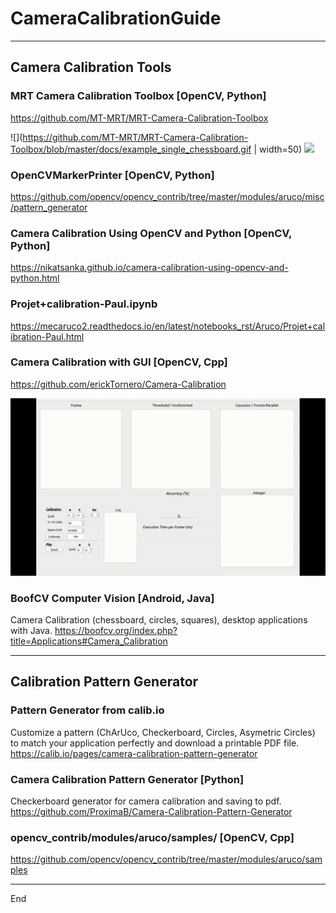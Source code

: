 # CameraCalibrationGuide

---
## Camera Calibration Tools

### MRT Camera Calibration Toolbox [OpenCV, Python]
https://github.com/MT-MRT/MRT-Camera-Calibration-Toolbox

![](https://github.com/MT-MRT/MRT-Camera-Calibration-Toolbox/blob/master/docs/example_single_chessboard.gif | width=50)
<img src="https://media.giphy.com/media/cFkiFMDg3iFoI/giphy.gif" width="300" />

### OpenCVMarkerPrinter [OpenCV, Python]
https://github.com/opencv/opencv_contrib/tree/master/modules/aruco/misc/pattern_generator

### Camera Calibration Using OpenCV and Python [OpenCV, Python]
https://nikatsanka.github.io/camera-calibration-using-opencv-and-python.html

### Projet+calibration-Paul.ipynb
https://mecaruco2.readthedocs.io/en/latest/notebooks_rst/Aruco/Projet+calibration-Paul.html

### Camera Calibration with GUI [OpenCV, Cpp]
https://github.com/erickTornero/Camera-Calibration

![](https://github.com/erickTornero/Camera-Calibration/blob/master/sample_calibration.gif)

### BoofCV Computer Vision [Android, Java]
Camera Calibration (chessboard, circles, squares), desktop applications with Java.
https://boofcv.org/index.php?title=Applications#Camera_Calibration

---
## Calibration Pattern Generator

### Pattern Generator from calib.io
Customize a pattern (ChArUco, Checkerboard, Circles, Asymetric Circles) to match your application perfectly and download a printable PDF file.
https://calib.io/pages/camera-calibration-pattern-generator

### Camera Calibration Pattern Generator [Python]
Checkerboard generator for camera calibration and saving to pdf.
https://github.com/ProximaB/Camera-Calibration-Pattern-Generator

### opencv_contrib/modules/aruco/samples/ [OpenCV, Cpp]
https://github.com/opencv/opencv_contrib/tree/master/modules/aruco/samples

---
End

